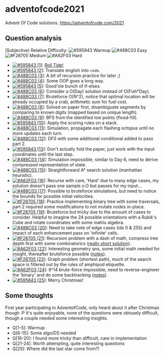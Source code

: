 # adventofcode2021
Advent Of Code solutions. https://adventofcode.com/2021

## Question analysis

(Subjective) Relative Difficulty:
![#595843](https://via.placeholder.com/15/595843/000000?text=+) Warmup
![#488C03](https://via.placeholder.com/15/488C03/000000?text=+) Easy
![#F28705](https://via.placeholder.com/15/F28705/000000?text=+) Medium
![#A62F03](https://via.placeholder.com/15/A62F03/000000?text=+) Hard

- [![#595843](https://via.placeholder.com/15/595843/000000?text=+) [1]](https://adventofcode.com/2021/day/1): [Roll Tide!](https://www.youtube.com/watch?v=K0_5Nup_uBw)
- [![#595843](https://via.placeholder.com/15/595843/000000?text=+) [2]](https://adventofcode.com/2021/day/2): Translate english into `code`.
- [![#488C03](https://via.placeholder.com/15/488C03/000000?text=+) [3]](https://adventofcode.com/2021/day/3): A *bit* of recursion practice for later ;)
- [![#488C03](https://via.placeholder.com/15/488C03/000000?text=+) [4]](https://adventofcode.com/2021/day/4): Some OOP goes a long way.
- [![#595843](https://via.placeholder.com/15/595843/000000?text=+) [5]](https://adventofcode.com/2021/day/5): Good'ole bunch of if-elses.
- [![#488C03](https://via.placeholder.com/15/488C03/000000?text=+) [6]](https://adventofcode.com/2021/day/6): Consider a O(Day) solution instead of O(Fish*Day).
- [![#488C03](https://via.placeholder.com/15/488C03/000000?text=+) [7]](https://adventofcode.com/2021/day/7): Bruteforce O(N^2), notice that optimal location will be already occupied by a crab, arithmetic sum for fuel cost.
- [![#488C03](https://via.placeholder.com/15/488C03/000000?text=+) [8]](https://adventofcode.com/2021/day/8): Solved on paper first, disambiguate segments by comparing to known digits (mapped based on unique length).
- [![#488C03](https://via.placeholder.com/15/488C03/000000?text=+) [9]](https://adventofcode.com/2021/day/9): BFS from the identified low points (flood-fill).
- [![#595843](https://via.placeholder.com/15/595843/000000?text=+) [10]](https://adventofcode.com/2021/day/10): Apply the scoring rules on a stack.
- [![#488C03](https://via.placeholder.com/15/488C03/000000?text=+) [11]](https://adventofcode.com/2021/day/11): Simulation, propagate each flashing octopus until no more updates each turn.
- [![#488C03](https://via.placeholder.com/15/488C03/000000?text=+) [12]](https://adventofcode.com/2021/day/12): DFS with some additional conditional added to pass part 2.
- [![#595843](https://via.placeholder.com/15/595843/000000?text=+) [13]](https://adventofcode.com/2021/day/13): Don't actually fold the paper, just work with the input coordinates until the last step.
- [![#488C03](https://via.placeholder.com/15/488C03/000000?text=+) [14]](https://adventofcode.com/2021/day/14): Simulation impossible, similar to Day 6, need to derive compressed representation of state.
- [![#488C03](https://via.placeholder.com/15/488C03/000000?text=+) [15]](https://adventofcode.com/2021/day/15): Straightforward A* search solution (manhattan heuristic).
- [![#A62F03](https://via.placeholder.com/15/A62F03/000000?text=+) [16]](https://adventofcode.com/2021/day/16): Recurse with care, 'Hard' due to many edge cases, my solution doesn't pass one sample o.O but passes for my input...
- [![#488C03](https://via.placeholder.com/15/488C03/000000?text=+) [17]](https://adventofcode.com/2021/day/17): Possible to bruteforce simulations, but need to notice the bounds for possible initial velocities.
- [![#F28705](https://via.placeholder.com/15/F28705/000000?text=+) [18]](https://adventofcode.com/2021/day/18): Practice implementing binary tree with some traversals, part 2 required some modifications to not mutate nodes in-place.
- [![#F28705](https://via.placeholder.com/15/F28705/000000?text=+) [19]](https://adventofcode.com/2021/day/19): Bruteforce but tricky due to the amount of cases to consider. Helpful to imagine the 24 possible orientations with a Rubik's Cube and rotate coordinates with some matrix algebra.
- [![#488C03](https://via.placeholder.com/15/488C03/000000?text=+) [20]](https://adventofcode.com/2021/day/20): Need to take note of edge cases (idx 0 & 255) and impact of each enhancement pass on 'infinite' cells.
- [![#F28705](https://via.placeholder.com/15/F28705/000000?text=+) [21]](https://adventofcode.com/2021/day/21): Recursion problem with a dash of math, compress tree depth first with some combinatorics ([really short solution](/src/21/main2.py)).
- [![#A62F03](https://via.placeholder.com/15/A62F03/000000?text=+) [22]](https://adventofcode.com/2021/day/22): Interesting geometry qns, some initial math needed for insight, thereafter bruteforce possible ([notes](/src/22)).
- [![#F28705](https://via.placeholder.com/15/F28705/000000?text=+) [23]](https://adventofcode.com/2021/day/23): Graph problem (shortest path), much of the search space is filtered out by the rules of amphipod etiquette.
- [![#A62F03](https://via.placeholder.com/15/A62F03/000000?text=+) [24]](https://adventofcode.com/2021/day/24): 9^14 brute-force impossible, need to reverse-engineer the 'binary' and do some backtracking ([notes](/src/24)).
- [![#595843](https://via.placeholder.com/15/595843/000000?text=+) [25]](https://adventofcode.com/2021/day/25): Merry Christmas!

## Some thoughts

First year participating in AdventofCode, only heard about it after Christmas though :P It's quite enjoyable, none of the questions were obtusely difficult, though a couple needed some interesting insights.

* Q[1-5]: Warmup
* Q[6-15]: Some algo/DS needed
* Q[16-20]: I found more tricky than difficult, care in implementation
* Q[21-24]: Worth attempting, quite interesting questions
* Q[25]: Where did the last star come from?!
